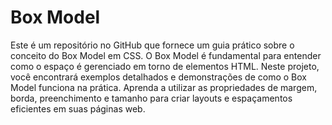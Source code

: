 # Box Model
 Este é um repositório no GitHub que fornece um guia prático sobre o conceito do Box Model em CSS. O Box Model é fundamental para entender como o espaço é gerenciado em torno de elementos HTML. Neste projeto, você encontrará exemplos detalhados e demonstrações de como o Box Model funciona na prática. Aprenda a utilizar as propriedades de margem, borda, preenchimento e tamanho para criar layouts e espaçamentos eficientes em suas páginas web.
